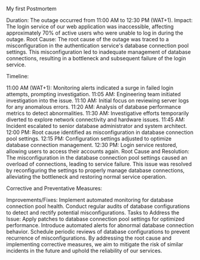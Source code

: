 My first Postmortem

Duration: The outage occurred from 11:00 AM to 12:30 PM (WAT+1).
Impact: The login service of our web application was inaccessible, affecting approximately 70% of active users who were unable to log in during the outage.
Root Cause:
The root cause of the outage was traced to a misconfiguration in the authentication service's database connection pool settings. This misconfiguration led to inadequate management of database connections, resulting in a bottleneck and subsequent failure of the login service.

Timeline:

11:00 AM (WAT+1): Monitoring alerts indicated a surge in failed login attempts, prompting investigation.
11:05 AM: Engineering team initiated investigation into the issue.
11:10 AM: Initial focus on reviewing server logs for any anomalous errors.
11:20 AM: Analysis of database performance metrics to detect abnormalities.
11:30 AM: Investigative efforts temporarily diverted to explore network connectivity and hardware issues.
11:45 AM: Incident escalated to senior database administrator and system architect.
12:00 PM: Root cause identified as misconfiguration in database connection pool settings.
12:15 PM: Configuration settings adjusted to optimize database connection management.
12:30 PM: Login service restored, allowing users to access their accounts again.
Root Cause and Resolution:
The misconfiguration in the database connection pool settings caused an overload of connections, leading to service failure. This issue was resolved by reconfiguring the settings to properly manage database connections, alleviating the bottleneck and restoring normal service operation.

Corrective and Preventative Measures:

Improvements/Fixes:
Implement automated monitoring for database connection pool health.
Conduct regular audits of database configurations to detect and rectify potential misconfigurations.
Tasks to Address the Issue:
Apply patches to database connection pool settings for optimized performance.
Introduce automated alerts for abnormal database connection behavior.
Schedule periodic reviews of database configurations to prevent recurrence of misconfigurations.
By addressing the root cause and implementing corrective measures, we aim to mitigate the risk of similar incidents in the future and uphold the reliability of our services.


